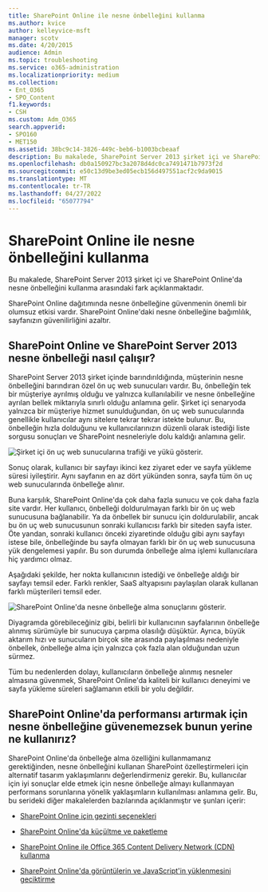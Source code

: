 ```yaml
---
title: SharePoint Online ile nesne önbelleğini kullanma
ms.author: kvice
author: kelleyvice-msft
manager: scotv
ms.date: 4/20/2015
audience: Admin
ms.topic: troubleshooting
ms.service: o365-administration
ms.localizationpriority: medium
ms.collection:
- Ent_O365
- SPO_Content
f1.keywords:
- CSH
ms.custom: Adm_O365
search.appverid:
- SPO160
- MET150
ms.assetid: 38bc9c14-3826-449c-beb6-b1003bcbeaaf
description: Bu makalede, SharePoint Server 2013 şirket içi ve SharePoint Online'da nesne önbelleğini kullanma arasındaki fark açıklanmaktadır.
ms.openlocfilehash: db0a150927bc3a2078d4dc0ca7491471b7973f2d
ms.sourcegitcommit: e50c13d9be3ed05ecb156d497551acf2c9da9015
ms.translationtype: MT
ms.contentlocale: tr-TR
ms.lasthandoff: 04/27/2022
ms.locfileid: "65077794"
---
```

# <a name="using-the-object-cache-with-sharepoint-online"></a>SharePoint Online ile nesne önbelleğini kullanma

Bu makalede, SharePoint Server 2013 şirket içi ve SharePoint Online'da nesne önbelleğini kullanma arasındaki fark açıklanmaktadır.
  
SharePoint Online dağıtımında nesne önbelleğine güvenmenin önemli bir olumsuz etkisi vardır. SharePoint Online'daki nesne önbelleğine bağımlılık, sayfanızın güvenilirliğini azaltır. 
  
## <a name="how-the-sharepoint-online-and-sharepoint-server-2013-object-cache-works"></a>SharePoint Online ve SharePoint Server 2013 nesne önbelleği nasıl çalışır?

SharePoint Server 2013 şirket içinde barındırıldığında, müşterinin nesne önbelleğini barındıran özel ön uç web sunucuları vardır. Bu, önbelleğin tek bir müşteriye ayrılmış olduğu ve yalnızca kullanılabilir ve nesne önbelleğine ayrılan bellek miktarıyla sınırlı olduğu anlamına gelir. Şirket içi senaryoda yalnızca bir müşteriye hizmet sunulduğundan, ön uç web sunucularında genellikle kullanıcılar aynı sitelere tekrar tekrar istekte bulunur. Bu, önbelleğin hızla dolduğunu ve kullanıcılarınızın düzenli olarak istediği liste sorgusu sonuçları ve SharePoint nesneleriyle dolu kaldığı anlamına gelir.
  
![Şirket içi ön uç web sunucularına trafiği ve yükü gösterir.](../media/a0d38b36-4909-4abb-8d4e-4930814bb3de.png)
  
Sonuç olarak, kullanıcı bir sayfayı ikinci kez ziyaret eder ve sayfa yükleme süresi iyileştirir. Aynı sayfanın en az dört yükünden sonra, sayfa tüm ön uç web sunucularında önbelleğe alınır.
  
Buna karşılık, SharePoint Online'da çok daha fazla sunucu ve çok daha fazla site vardır. Her kullanıcı, önbelleği doldurulmayan farklı bir ön uç web sunucusuna bağlanabilir. Ya da önbellek bir sunucu için doldurulabilir, ancak bu ön uç web sunucusunun sonraki kullanıcısı farklı bir siteden sayfa ister. Öte yandan, sonraki kullanıcı önceki ziyaretinde olduğu gibi aynı sayfayı istese bile, önbelleğinde bu sayfa olmayan farklı bir ön uç web sunucusuna yük dengelemesi yapılır. Bu son durumda önbelleğe alma işlemi kullanıcılara hiç yardımcı olmaz.
  
Aşağıdaki şekilde, her nokta kullanıcının istediği ve önbelleğe aldığı bir sayfayı temsil eder. Farklı renkler, SaaS altyapısını paylaşılan olarak kullanan farklı müşterileri temsil eder.
  
![SharePoint Online'da nesne önbelleğe alma sonuçlarını gösterir.](../media/25d04011-ef83-4cb7-9e04-a6ed490f63c3.png)
  
Diyagramda görebileceğiniz gibi, belirli bir kullanıcının sayfalarının önbelleğe alınmış sürümüyle bir sunucuya çarpma olasılığı düşüktür. Ayrıca, büyük aktarım hızı ve sunucuların birçok site arasında paylaşılması nedeniyle önbellek, önbelleğe alma için yalnızca çok fazla alan olduğundan uzun sürmez.
  
Tüm bu nedenlerden dolayı, kullanıcıların önbelleğe alınmış nesneler almasına güvenmek, SharePoint Online'da kaliteli bir kullanıcı deneyimi ve sayfa yükleme süreleri sağlamanın etkili bir yolu değildir.
  
## <a name="if-we-cant-rely-on-the-object-cache-to-improve-performance-in-sharepoint-online-what-do-we-use-instead"></a>SharePoint Online'da performansı artırmak için nesne önbelleğine güvenemezsek bunun yerine ne kullanırız?

SharePoint Online'da önbelleğe alma özelliğini kullanmamanız gerektiğinden, nesne önbelleğini kullanan SharePoint özelleştirmeleri için alternatif tasarım yaklaşımlarını değerlendirmeniz gerekir. Bu, kullanıcılar için iyi sonuçlar elde etmek için nesne önbelleğe almayı kullanmayan performans sorunlarına yönelik yaklaşımların kullanılması anlamına gelir. Bu, bu serideki diğer makalelerden bazılarında açıklanmıştır ve şunları içerir:
  
- [SharePoint Online için gezinti seçenekleri](navigation-options-for-sharepoint-online.md)
    
- [SharePoint Online'da küçültme ve paketleme](minification-and-bundling-in-sharepoint-online.md)
    
- [SharePoint Online ile Office 365 Content Delivery Network (CDN) kullanma](use-microsoft-365-cdn-with-spo.md)
    
- [SharePoint Online'da görüntülerin ve JavaScript'in yüklenmesini geciktirme](delay-loading-images-and-javascript-in-sharepoint-online.md)
    